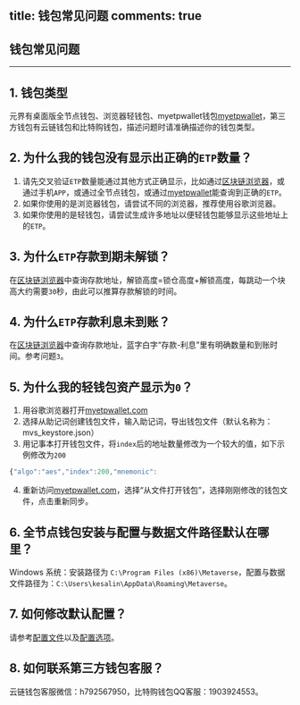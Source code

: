 title: 钱包常见问题
comments: true
---

## 钱包常见问题
***

## 1. 钱包类型
元界有桌面版全节点钱包、浏览器轻钱包、myetpwallet钱包[myetpwallet](https://www.myetpwallet.com/)，第三方钱包有云链钱包和比特购钱包，描述问题时请准确描述你的钱包类型。

## 2. 为什么我的钱包没有显示出正确的`ETP`数量？
1. 请先交叉验证`ETP`数量能通过其他方式正确显示，比如通过[区块链浏览器](https://explorer.mvs.org/#!/)，或通过手机`APP`，或通过全节点钱包，或通过[myetpwallet](https://www.myetpwallet.com/)能查询到正确的`ETP`。
2. 如果你使用的是浏览器钱包，请尝试不同的浏览器，推荐使用谷歌浏览器。
3. 如果你使用的是轻钱包，请尝试生成许多地址以便轻钱包能够显示这些地址上的`ETP`。

## 3. 为什么`ETP`存款到期未解锁？
在[区块链浏览器](https://explorer.mvs.org/#!/)中查询存款地址，解锁高度=锁仓高度+解锁高度，每跳动一个块高大约需要`30`秒，由此可以推算存款解锁的时间。

## 4. 为什么`ETP`存款利息未到账？
在[区块链浏览器](https://explorer.mvs.org/#!/)中查询存款地址，蓝字白字“存款-利息”里有明确数量和到账时间。参考问题`3`。

## 5. 为什么我的轻钱包资产显示为`0`？
1. 用谷歌浏览器打开[myetpwallet.com](https://explorer.mvs.org/#!/blocks)
2. 选择从助记词创建钱包文件，输入助记词，导出钱包文件（默认名称为：mvs_keystore.json）
3. 用记事本打开钱包文件，将`index`后的地址数量修改为一个较大的值，如下示例修改为`200`
```js
{"algo":"aes","index":200,"mnemonic":
```
4. 重新访问[myetpwallet.com](https://app.myetpwallet.com/#/login)，选择“从文件打开钱包”，选择刚刚修改的钱包文件，点击重新同步。

## 6. 全节点钱包安装与配置与数据文件路径默认在哪里？
Windows 系统：安装路径为 `C:\Program Files (x86)\Metaverse`，配置与数据文件路径为：`C:\Users\kesalin\AppData\Roaming\Metaverse`。

## 7. 如何修改默认配置？
请参考[配置文件](https://docs.mvs.org/zh-cn/docs/config-file.html)以及[配置选项](https://docs.mvs.org/zh-cn/docs/options.html)。

## 8. 如何联系第三方钱包客服？
云链钱包客服微信：h792567950，比特购钱包QQ客服：1903924553。
